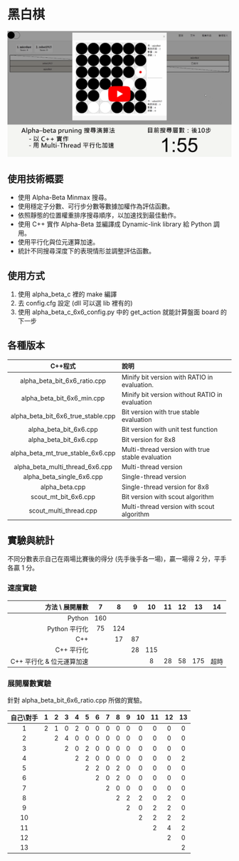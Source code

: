 # 黑白棋

[![thumbnail](img/thumbnail.png)](https://www.youtube.com/watch?v=EqmL2O_VVVY)

## 使用技術概要

- 使用 Alpha-Beta Minmax 搜尋。
- 使用穩定子分數、可行步分數等數據加權作為評估函數。
- 依照靜態的位置權重排序搜尋順序，以加速找到最佳動作。
- 使用 C++ 實作 Alpha-Beta 並編譯成 Dynamic-link library 給 Python 調用。
- 使用平行化與位元運算加速。
- 統計不同搜尋深度下的表現情形並調整評估函數。

## 使用方式

1. 使用 alpha_beta_c 裡的 make 編譯
2. 去 config.cfg 設定 (dll 可以選 lib 裡有的)
3. 使用 alpha_beta_c_6x6_config.py 中的 get_action 就能計算盤面 board 的下一步

## 各種版本

| C++程式 | 說明 |
|  :-:  |  :-  |
| alpha_beta_bit_6x6_ratio.cpp | Minify bit version with RATIO in evaluation. |
| alpha_beta_bit_6x6_min.cpp | Minify bit version without RATIO in evaluation |
| alpha_beta_bit_6x6_true_stable.cpp | Bit version with true stable evaluation |
| alpha_beta_bit_6x6.cpp | Bit version with unit test function |
| alpha_beta_bit_6x6.cpp | Bit version for 8x8 |
| alpha_beta_mt_true_stable_6x6.cpp | Multi-thread version with true stable evaluation |
| alpha_beta_multi_thread_6x6.cpp | Multi-thread version |
| alpha_beta_single_6x6.cpp | Single-thread version |
| alpha_beta.cpp | Single-thread version for 8x8 |
| scout_mt_bit_6x6.cpp | Bit version with scout algorithm |
| scout_multi_thread.cpp | Multi-thread version with scout algorithm |

## 實驗與統計

不同分數表示自己在兩場比賽後的得分 (先手後手各一場)，贏一場得 2 分，平手各贏 1 分。

### 速度實驗

|方法 \ 展開層數|7|8|9|10|11|12|13|14|
|-:|:-:|:-:|:-:|:-:|:-:|:-:|:-:|:-:|
|Python |160||||||||
|Python 平行化|75|124|||||||
|C++||17|87||||||
|C++ 平行化|||28|115|||||
|C++ 平行化 & 位元運算加速||||8|28|58|175|超時|

### 展開層數實驗

針對 alpha_beta_bit_6x6_ratio.cpp 所做的實驗。

|自己\對手|1|2|3|4|5|6|7|8|9|10|11|12|13|
|:-:|:-:|:-:|:-:|:-:|:-:|:-:|:-:|:-:|:-:|:-:|:-:|:-:|:-:|
|1|2|1|0|2|0|0|0|0|0|0|0|0|0|
|2||2|4|0|0|0|0|0|0|0|0|0|0|
|3|||2|0|2|0|0|0|0|0|0|0|0|
|4||||2|2|0|0|0|0|0|0|0|2|
|5|||||2|2|0|2|0|0|0|0|0|
|6||||||2|0|2|0|0|0|0|0|
|7|||||||2|0|0|0|0|0|0|
|8||||||||2|2|2|0|2|0|
|9|||||||||2|0|2|2|0|
|10||||||||||2|2|2|2|
|11|||||||||||2|4|2|
|12||||||||||||2|0|
|13|||||||||||||2|

